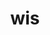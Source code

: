 ---
category: 3-letters
denotation: null
name: wis
reference_link: https://www.etymonline.com/word/wis
root_language: null
root_name: null
title: wis
type: free
word_sums:
- respelling: wis
  sum: 'Wis + '
---
